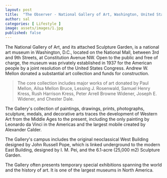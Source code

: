 ```yaml
---
layout: post
title:  "The Observer - National Gallery of Art, Washington, United States"
author: sal
categories: [ Lifestyle ]
image: assets/images/1.jpg
published: false
---
```

The National Gallery of Art, and its attached Sculpture Garden, is a national art museum in Washington, D.C., located on the National Mall, between 3rd and 9th Streets, at Constitution Avenue NW. Open to the public and free of charge, the museum was privately established in 1937 for the American people by a joint resolution of the United States Congress. Andrew W. Mellon donated a substantial art collection and funds for construction. 

> The core collection includes major works of art donated by Paul Mellon, Ailsa Mellon Bruce, Lessing J. Rosenwald, Samuel Henry Kress, Rush Harrison Kress, Peter Arrell Browne Widener, Joseph E. Widener, and Chester Dale. 

The Gallery's collection of paintings, drawings, prints, photographs, sculpture, medals, and decorative arts traces the development of Western Art from the Middle Ages to the present, including the only painting by Leonardo da Vinci in the Americas and the largest mobile created by Alexander Calder.

The Gallery's campus includes the original neoclassical West Building designed by John Russell Pope, which is linked underground to the modern East Building, designed by I. M. Pei, and the 6.1-acre (25,000 m2) Sculpture Garden. 

The Gallery often presents temporary special exhibitions spanning the world and the history of art. It is one of the largest museums in North America.
